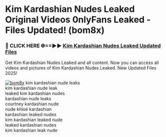 # Kim Kardashian Nudes Leaked Original Videos 0nlyFans Leaked - Files Updated! (bom8x)

<h3>🔴 CLICK HERE 🌐==►► <a href="https://tinyurl.com/4mcuefdz" rel="nofollow">Kim Kardashian Nudes Leaked Updated Files</a></h3>

Get Kim Kardashian Nudes Leaked and all content. Now you can access all videos and pictures of Kim Kardashian Nudes Leaked. New Updated Files 2025!

[![bom8x](https://i.imgur.com/StAQSOY.gif)](https://tinyurl.com/4mcuefdz)
kim kardashian nude leaks<br>
kim kardashian nude leak<br>
leaked kim kardashian nudes<br>
kardashian nude leaks<br>
courtney kardashian nude<br>
nude khloé kardashian<br>
kardashian leaked nudes<br>
kim kardashian leaked nude<br>
leaked kardashian nudes<br>
kim kardashian leak nude